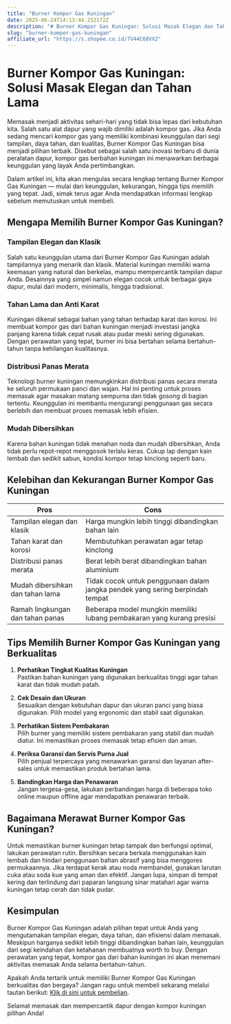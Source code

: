 ```yaml
---
title: "Burner Kompor Gas Kuningan"
date: 2025-06-24T14:13:44.252172Z
description: "# Burner Kompor Gas Kuningan: Solusi Masak Elegan dan Tahan Lama..."
slug: "burner-kompor-gas-kuningan"
affiliate_url: "https://s.shopee.co.id/7V44C68VX2"
---
```

# Burner Kompor Gas Kuningan: Solusi Masak Elegan dan Tahan Lama

Memasak menjadi aktivitas sehari-hari yang tidak bisa lepas dari kebutuhan kita. Salah satu alat dapur yang wajib dimiliki adalah kompor gas. Jika Anda sedang mencari kompor gas yang memiliki kombinasi keunggulan dari segi tampilan, daya tahan, dan kualitas, Burner Kompor Gas Kuningan bisa menjadi pilihan terbaik. Disebut sebagai salah satu inovasi terbaru di dunia peralatan dapur, kompor gas berbahan kuningan ini menawarkan berbagai keunggulan yang layak Anda pertimbangkan.

Dalam artikel ini, kita akan mengulas secara lengkap tentang Burner Kompor Gas Kuningan — mulai dari keunggulan, kekurangan, hingga tips memilih yang tepat. Jadi, simak terus agar Anda mendapatkan informasi lengkap sebelum memutuskan untuk membeli.

## Mengapa Memilih Burner Kompor Gas Kuningan?

### Tampilan Elegan dan Klasik

Salah satu keunggulan utama dari Burner Kompor Gas Kuningan adalah tampilannya yang menarik dan klasik. Material kuningan memiliki warna keemasan yang natural dan berkelas, mampu mempercantik tampilan dapur Anda. Desainnya yang simpel namun elegan cocok untuk berbagai gaya dapur, mulai dari modern, minimalis, hingga tradisional.

### Tahan Lama dan Anti Karat

Kuningan dikenal sebagai bahan yang tahan terhadap karat dan korosi. Ini membuat kompor gas dari bahan kuningan menjadi investasi jangka panjang karena tidak cepat rusak atau pudar meski sering digunakan. Dengan perawatan yang tepat, burner ini bisa bertahan selama bertahun-tahun tanpa kehilangan kualitasnya.

### Distribusi Panas Merata

Teknologi burner kuningan memungkinkan distribusi panas secara merata ke seluruh permukaan panci dan wajan. Hal ini penting untuk proses memasak agar masakan matang sempurna dan tidak gosong di bagian tertentu. Keunggulan ini membantu mengurangi penggunaan gas secara berlebih dan membuat proses memasak lebih efisien.

### Mudah Dibersihkan

Karena bahan kuningan tidak menahan noda dan mudah dibersihkan, Anda tidak perlu repot-repot menggosok terlalu keras. Cukup lap dengan kain lembab dan sedikit sabun, kondisi kompor tetap kinclong seperti baru.

## Kelebihan dan Kekurangan Burner Kompor Gas Kuningan

| **Pros** | **Cons** |
| --- | --- |
| Tampilan elegan dan klasik | Harga mungkin lebih tinggi dibandingkan bahan lain |
| Tahan karat dan korosi | Membutuhkan perawatan agar tetap kinclong |
| Distribusi panas merata | Berat lebih berat dibandingkan bahan aluminium |
| Mudah dibersihkan dan tahan lama | Tidak cocok untuk penggunaan dalam jangka pendek yang sering berpindah tempat |
| Ramah lingkungan dan tahan panas | Beberapa model mungkin memiliki lubang pembakaran yang kurang presisi |

## Tips Memilih Burner Kompor Gas Kuningan yang Berkualitas

1. **Perhatikan Tingkat Kualitas Kuningan**  
   Pastikan bahan kuningan yang digunakan berkualitas tinggi agar tahan karat dan tidak mudah patah.

2. **Cek Desain dan Ukuran**  
   Sesuaikan dengan kebutuhan dapur dan ukuran panci yang biasa digunakan. Pilih model yang ergonomic dan stabil saat digunakan.

3. **Perhatikan Sistem Pembakaran**  
   Pilih burner yang memiliki sistem pembakaran yang stabil dan mudah diatur. Ini memastikan proses memasak tetap efisien dan aman.

4. **Periksa Garansi dan Servis Purna Jual**  
   Pilih penjual terpercaya yang menawarkan garansi dan layanan after-sales untuk memastikan produk bertahan lama.

5. **Bandingkan Harga dan Penawaran**  
   Jangan tergesa-gesa, lakukan perbandingan harga di beberapa toko online maupun offline agar mendapatkan penawaran terbaik.

## Bagaimana Merawat Burner Kompor Gas Kuningan?

Untuk memastikan burner kuningan tetap tampak dan berfungsi optimal, lakukan perawatan rutin. Bersihkan secara berkala menggunakan kain lembab dan hindari penggunaan bahan abrasif yang bisa menggores permukaannya. Jika terdapat kerak atau noda membandel, gunakan larutan cuka atau soda kue yang aman dan efektif. Jangan lupa, simpan di tempat kering dan terlindung dari paparan langsung sinar matahari agar warna kuningan tetap cerah dan tidak pudar.

## Kesimpulan

Burner Kompor Gas Kuningan adalah pilihan tepat untuk Anda yang mengutamakan tampilan elegan, daya tahan, dan efisiensi dalam memasak. Meskipun harganya sedikit lebih tinggi dibandingkan bahan lain, keunggulan dari segi keindahan dan ketahanan membuatnya worth to buy. Dengan perawatan yang tepat, kompor gas dari bahan kuningan ini akan menemani aktivitas memasak Anda selama bertahun-tahun.

Apakah Anda tertarik untuk memiliki Burner Kompor Gas Kuningan berkualitas dan bergaya? Jangan ragu untuk membeli sekarang melalui tautan berikut: [Klik di sini untuk pembelian](https://s.shopee.co.id/7V44C68VX2).

Selamat memasak dan mempercantik dapur dengan kompor kuningan pilihan Anda!